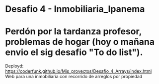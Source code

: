 # Desafio 4 - Inmobiliaria_Ipanema
# <b>Perdón por la tardanza profesor, problemas de hogar (hoy o mañana envio el sig desafio "To do list").</b>
Deployd: https://coderfunk.github.io/Mis_proyectos/Desafio_4_Arrays/index.html <br>
Web para una inmobiliaria con recorrido de arreglos por propiedad <br>
